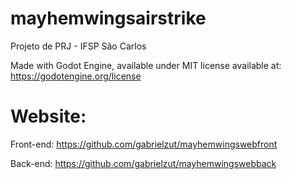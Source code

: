 ﻿# mayhemwingsairstrike
Projeto de PRJ - IFSP São Carlos

Made with Godot Engine, available under MIT license available at: https://godotengine.org/license

# Website:
Front-end: https://github.com/gabrielzut/mayhemwingswebfront

Back-end: https://github.com/gabrielzut/mayhemwingswebback
